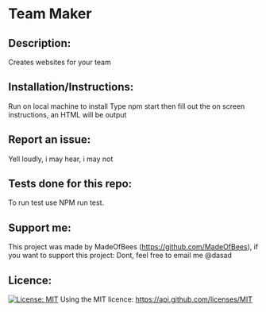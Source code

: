 # Team Maker 

    
## Description: 
 Creates websites for your team 

    
## Installation/Instructions: 
 Run on local machine to install 
 Type npm start then fill out the on screen instructions, an HTML will be output 

    
## Report an issue: 
 Yell loudly, i may hear, i may not

    
## Tests done for this repo:
 To run test use NPM run test. 

    
## Support me: 
 This project was made by MadeOfBees (https://github.com/MadeOfBees), if you want to support this project: Dont, feel free to email me @dasad 

    
## Licence: 
 [![License: MIT](https://img.shields.io/badge/License-MIT-yellow.svg)](https://opensource.org/licenses/MIT)
 Using the MIT licence: https://api.github.com/licenses/MIT 
